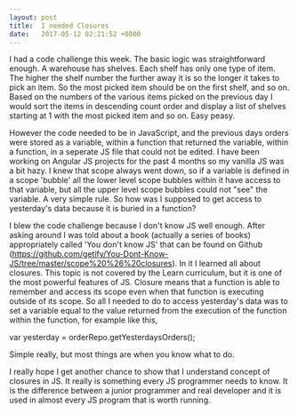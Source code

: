 ```yaml
---
layout: post
title:  I needed Closures
date:   2017-05-12 02:21:52 +0000
---
```



I had a code challenge this week. The basic logic was straightforward enough. A warehouse has shelves. Each shelf has only one type of item. The higher the shelf number the further away it is so the longer it takes to pick an item. So the most picked item should be on the first shelf, and so on. Based on the numbers of the various items picked on the previous day I would sort the items in descending count order and display a list of shelves starting at 1 with the most picked item and so on. Easy peasy. 

However the code needed to be in JavaScript, and the previous days orders were stored as a variable, within a function that returned the variable, within a function, in a seperate JS file that could not be edited. I have been working on Angular JS projects for the past 4 months so my vanilla JS was a bit hazy. I knew that scope always went down, so if a variable is defined in a scope 'bubble' all the lower level scope bubbles within it have access to that variable, but all the upper level scope bubbles could not "see" the variable. A very simple rule. So how was I supposed to get access to yesterday's data because it is buried in a function?

I blew the code challenge because I don't know JS well enough. After asking around I was told about a book (actually a series of books) appropriately called 'You don't know JS' that can be found on Github (https://github.com/getify/You-Dont-Know-JS/tree/master/scope%20%26%20closures). In it I learned all about closures. This topic is not covered by the Learn curriculum, but it is one of the most powerful features of JS. Closure means that a function is able to remember and access its scope even when that function is executing outside of its scope. So all I needed to do to access yesterday's data was to set a variable equal to the value returned from the execution of the function within the function, for example like this,   

var yesterday = orderRepo.getYesterdaysOrders();

Simple really, but most things are when you know what to do. 

I really hope I get another chance to show that I understand concept of closures in JS. It really is something every JS programmer needs to know. It is the difference between a junior programmer and real developer and it is used in almost every JS program that is worth running.

